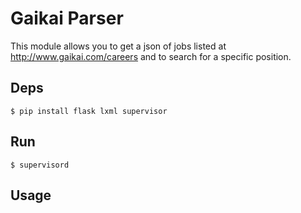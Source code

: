 Gaikai Parser
=============

This module allows you to get a json of jobs listed at http://www.gaikai.com/careers and to search for a specific position.

Deps
----
```
$ pip install flask lxml supervisor
```

Run
---
```
$ supervisord
```

Usage
-----
